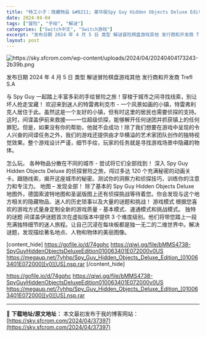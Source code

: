 ```yaml
---
title: "特工小子：隐藏物品 &#8211; 豪华版Spy Guy Hidden Objects Deluxe Edition Switch NSP中文 1.29G"
date: 2024-04-04
tags: ["冒险", "手绘", "解谜"]
categories: ["Switch中文", "Switch游戏"]
excerpt: "发布日期 2024 年 4 月 5 日 类型 解谜冒险棋盘游戏其他 发行商和开发商 Trefl S.A 与 Spy Guy 一起踏上丰富多彩的手绘冒险之旅！穿梭于城市之间寻找线索，别让坏人抢走宝藏！ 欢迎来到迷人的特雷弗利克市 - 一个风景如画的小镇，特雷弗利克人居住于此。虽然这是一个友好的小镇，但&hellip;"
layout: post
---
```


<img class="aligncenter" src="https://sky.sfcrom.com/wp-content/uploads/2024/04/20240404173243-2b39b.png" alt="https://sky.sfcrom.com/wp-content/uploads/2024/04/20240404173243-2b39b.png" />

发布日期	2024 年 4 月 5 日
类型	解谜冒险棋盘游戏其他
发行商和开发商	Trefl S.A

与 Spy Guy 一起踏上丰富多彩的手绘冒险之旅！穿梭于城市之间寻找线索，别让坏人抢走宝藏！
欢迎来到迷人的特雷弗利克市 - 一个风景如画的小镇，特雷弗利克人居住于此。虽然这是一个友好的小镇，但有时这里的居民也需要侦探的支持。这时，间谍盖伊前来救援——一位超级侦探，能够解开任何谜团并抓获镇上的任何罪犯。但是，如果没有你的帮助，他就不会成功！除了我们想要在游戏中呈现的令人兴奋的间谍任务之外，我们的游戏还提供由才华横溢的艺术家团队创作的独特视觉效果。整个游戏设计严谨，细节手绘，玩家的任务就是寻找游戏场景中隐藏的物体。

怎么玩。
各种物品分散在不同的城市 - 尝试将它们全部找到！
深入 Spy Guy Hidden Objects Deluxe 的侦探冒险之旅，闯过多达 120 个充满秘密的动画关卡。跟随线索，揭开这座城市的秘密。测试你的洞察力和侦探技巧，训练你的注意力和专注力。
地图 – 发现全部！
除了基本的 Spy Guy Hidden Objects Deluxe 地图外，德国索波特地图和圣诞版图上还有侦探挑战等待着您。你会发现与这个地方相关的隐藏物品、迷人的历史琐事以及大量的谜题和挑战！
游戏模式
根据您喜欢的游戏方式量身定制全新的游戏质量 - 基本模式、速通模式和挑战模式。
独特的谜题
间谍盖伊谜题首次在虚拟版本中提供 3 个难度级别。他们将带您踏上一段充满独特细节的迷人旅程。让自己沉浸在每块板都是独一无二的二维世界中。解决谜题，发现描绘著名地点、人物和物体的美丽图像。

[content_hide]
https://gofile.io/d/74gqhc
https://qiwi.gg/file/bMMS4738-SpyGuyHiddenObjectsDeluxeEdition010063401E072000v0US
https://megaup.net/7vhhp/Spy_Guy_Hidden_Objects_Deluxe_Edition_[010063401E072000][v0][US].nsp.rar
[/content_hide]

<!--wechatfans start-->
https://gofile.io/d/74gqhc
https://qiwi.gg/file/bMMS4738-SpyGuyHiddenObjectsDeluxeEdition010063401E072000v0US
https://megaup.net/7vhhp/Spy_Guy_Hidden_Objects_Deluxe_Edition_[010063401E072000][v0][US].nsp.rar
<!--wechatfans end-->

---
📖 **下载地址/原文地址：** 本文最初发布于我的博客网站：[https://sky.sfcrom.com/2024/04/37397](https://sky.sfcrom.com/2024/04/37397)
